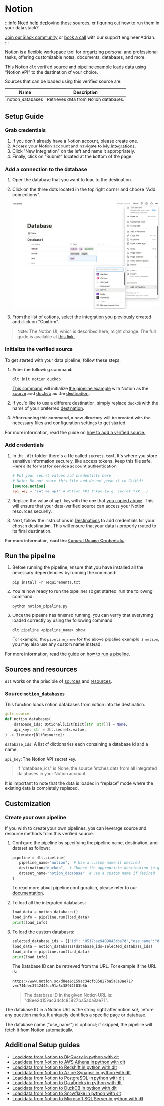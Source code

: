 # Notion

:::info Need help deploying these sources, or figuring out how to run them in your data stack?

[Join our Slack community](https://dlthub.com/community)
or [book a call](https://calendar.app.google/kiLhuMsWKpZUpfho6) with our support engineer Adrian.
:::

[Notion](https://www.notion.so/) is a flexible workspace tool for organizing personal and
professional tasks, offering customizable notes, documents, databases, and more.

This Notion `dlt` verified source and
[pipeline example](https://github.com/dlt-hub/verified-sources/blob/master/sources/notion_pipeline.py)
loads data using “Notion API” to the destination of your choice.

Sources that can be loaded using this verified source are:

| Name             | Description                           |
|------------------|---------------------------------------|
| notion_databases | Retrieves data from Notion databases. |

## Setup Guide

### Grab credentials

1. If you don't already have a Notion account, please create one.
1. Access your Notion account and navigate to
   [My Integrations](https://www.notion.so/my-integrations).
1. Click "New Integration" on the left and name it appropriately.
1. Finally, click on "Submit" located at the bottom of the page.


### Add a connection to the database

1. Open the database that you want to load to the destination.

1. Click on the three dots located in the top right corner and choose "Add connections".

   ![Notion Database](./docs_images/Notion_Database_2.jpeg)

1. From the list of options, select the integration you previously created and click on "Confirm".

> Note: The Notion UI, which is described here, might change.
The full guide is available at [this link.](https://developers.notion.com/docs/authorization)


### Initialize the verified source

To get started with your data pipeline, follow these steps:

1. Enter the following command:

   ```shell
   dlt init notion duckdb
   ```

   [This command](../../reference/command-line-interface) will initialize
   [the pipeline example](https://github.com/dlt-hub/verified-sources/blob/master/sources/notion_pipeline.py)
   with Notion as the [source](../../general-usage/source) and [duckdb](../destinations/duckdb.md)
   as the [destination](../destinations).

1. If you'd like to use a different destination, simply replace `duckdb` with the name of your
   preferred [destination](../destinations).

1. After running this command, a new directory will be created with the necessary files and
   configuration settings to get started.

For more information, read the guide on [how to add a verified source.](../../walkthroughs/add-a-verified-source)

### Add credentials

1. In the `.dlt` folder, there's a file called `secrets.toml`. It's where you store sensitive
   information securely, like access tokens. Keep this file safe. Here's its format for service
   account authentication:

   ```toml
   # Put your secret values and credentials here
   # Note: Do not share this file and do not push it to GitHub!
   [source.notion]
   api_key = "set me up!" # Notion API token (e.g. secret_XXX...)
   ```

1. Replace the value of `api_key` with the one that [you copied above](notion.md#grab-credentials).
   This will ensure that your data-verified source can access your Notion resources securely.

1. Next, follow the instructions in [Destinations](../destinations/duckdb) to add credentials for
   your chosen destination. This will ensure that your data is properly routed to its final
   destination.

For more information, read the [General Usage: Credentials.](../../general-usage/credentials)

## Run the pipeline

1. Before running the pipeline, ensure that you have installed all the necessary dependencies by
   running the command:
   ```shell
   pip install -r requirements.txt
   ```
1. You're now ready to run the pipeline! To get started, run the following command:
   ```shell
   python notion_pipeline.py
   ```
1. Once the pipeline has finished running, you can verify that everything loaded correctly by using
   the following command:
   ```shell
   dlt pipeline <pipeline_name> show
   ```
   For example, the `pipeline_name` for the above pipeline example is `notion`, you may also use any
   custom name instead.

For more information, read the guide on [how to run a pipeline](../../walkthroughs/run-a-pipeline).

## Sources and resources

`dlt` works on the principle of [sources](../../general-usage/source) and
[resources](../../general-usage/resource).

### Source `notion_databases`

This function loads notion databases from notion into the destination.

```py
@dlt.source
def notion_databases(
    database_ids: Optional[List[Dict[str, str]]] = None,
    api_key: str = dlt.secrets.value,
) -> Iterator[DltResource]:
```

`database_ids`: A list of dictionaries each containing a database id and a name.

`api_key`: The Notion API secret key.

> If "database_ids" is None, the source fetches data from all integrated databases in your Notion
> account.

It is important to note that the data is loaded in “replace” mode where the existing data is
completely replaced.


## Customization
### Create your own pipeline

If you wish to create your own pipelines, you can leverage source and resource methods from this
verified source.

1. Configure the pipeline by specifying the pipeline name, destination, and dataset as follows:

   ```py
   pipeline = dlt.pipeline(
      pipeline_name="notion",  # Use a custom name if desired
      destination="duckdb",  # Choose the appropriate destination (e.g., duckdb, redshift, post)
      dataset_name="notion_database"  # Use a custom name if desired
   )
   ```

   To read more about pipeline configuration, please refer to our
   [documentation](../../general-usage/pipeline).

1. To load all the integrated databases:

   ```py
   load_data = notion_databases()
   load_info = pipeline.run(load_data)
   print(load_info)
   ```

1. To load the custom databases:

   ```py
   selected_database_ids = [{"id": "0517dae9409845cba7d","use_name":"db_one"}, {"id": "d8ee2d159ac34cfc"}]
   load_data = notion_databases(database_ids=selected_database_ids)
   load_info = pipeline.run(load_data)
   print(load_info)
   ```

   The Database ID can be retrieved from the URL. For example if the URL is:

   ```shell
   https://www.notion.so/d8ee2d159ac34cfc85827ba5a0a8ae71?v=c714dec3742440cc91a8c38914f83b6b
   ```

   > The database ID in the given Notion URL is: "d8ee2d159ac34cfc85827ba5a0a8ae71".

The database ID in a Notion URL is the string right after notion.so/, before any question marks. It
uniquely identifies a specific page or database.

The database name ("use_name") is optional; if skipped, the pipeline will fetch it from Notion
automatically.

<!--@@@DLT_SNIPPET_START tuba::notion-->
## Additional Setup guides

- [Load data from Notion to BigQuery in python with dlt](https://dlthub.com/docs/pipelines/notion/load-data-with-python-from-notion-to-bigquery)
- [Load data from Notion to AWS Athena in python with dlt](https://dlthub.com/docs/pipelines/notion/load-data-with-python-from-notion-to-athena)
- [Load data from Notion to Redshift in python with dlt](https://dlthub.com/docs/pipelines/notion/load-data-with-python-from-notion-to-redshift)
- [Load data from Notion to Azure Synapse in python with dlt](https://dlthub.com/docs/pipelines/notion/load-data-with-python-from-notion-to-synapse)
- [Load data from Notion to PostgreSQL in python with dlt](https://dlthub.com/docs/pipelines/notion/load-data-with-python-from-notion-to-postgres)
- [Load data from Notion to Databricks in python with dlt](https://dlthub.com/docs/pipelines/notion/load-data-with-python-from-notion-to-databricks)
- [Load data from Notion to DuckDB in python with dlt](https://dlthub.com/docs/pipelines/notion/load-data-with-python-from-notion-to-duckdb)
- [Load data from Notion to Snowflake in python with dlt](https://dlthub.com/docs/pipelines/notion/load-data-with-python-from-notion-to-snowflake)
- [Load data from Notion to Microsoft SQL Server in python with dlt](https://dlthub.com/docs/pipelines/notion/load-data-with-python-from-notion-to-mssql)
<!--@@@DLT_SNIPPET_END tuba::notion-->